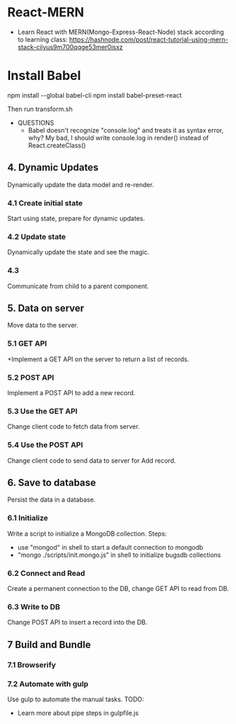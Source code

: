 # React-MERN
- Learn React with MERN(Mongo-Express-React-Node) stack according to learning class: https://hashnode.com/post/react-tutorial-using-mern-stack-ciiyus9m700qqge53mer0isxz

# Install Babel 
npm install --global babel-cli
npm install babel-preset-react

Then run transform.sh

- QUESTIONS
  - Babel doesn't recognize "console.log" and treats it as syntax error, why? My bad, I should write console.log in render() instead of React.createClass()


## 4. Dynamic Updates
Dynamically update the data model and re-render.

### 4.1 Create initial state
Start using state, prepare for dynamic updates.


### 4.2 Update state
Dynamically update the state and see the magic.

### 4.3
Communicate from child to a parent component.

## 5. Data on server
Move data to the server.

### 5.1 GET API
+Implement a GET API on the server to return a list of records.

### 5.2 POST API
Implement a POST API to add a new record.

### 5.3 Use the GET API
Change client code to fetch data from server.

### 5.4 Use the POST API
Change client code to send data to server for Add record.

## 6. Save to database
Persist the data in a database.

### 6.1 Initialize
Write a script to initialize a MongoDB collection.
Steps:
 - use "mongod" in shell to start a default connection to mongodb
 - "mongo ./scripts/init.mongo.js" in shell to initialize bugsdb collections

### 6.2 Connect and Read
Create a permanent connection to the DB, change GET API to read from DB.

### 6.3 Write to DB
Change POST API to insert a record into the DB.

## 7 Build and Bundle

### 7.1 Browserify

### 7.2 Automate with gulp
Use gulp to automate the manual tasks.
TODO:
 - Learn more about pipe steps in gulpfile.js

